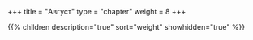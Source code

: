 +++
title = "Август"
type = "chapter"
weight = 8
+++

{{% children description="true" sort="weight" showhidden="true" %}}
